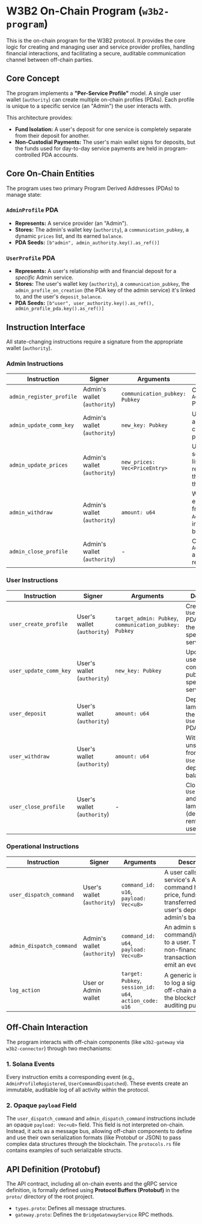 # W3B2 On-Chain Program (`w3b2-program`)

This is the on-chain program for the W3B2 protocol. It provides the core logic for creating and managing user and service provider profiles, handling financial interactions, and facilitating a secure, auditable communication channel between off-chain parties.

## Core Concept

The program implements a **"Per-Service Profile"** model. A single user wallet (`authority`) can create multiple on-chain profiles (PDAs). Each profile is unique to a specific service (an "Admin") the user interacts with.

This architecture provides:

  * **Fund Isolation:** A user's deposit for one service is completely separate from their deposit for another.
  * **Non-Custodial Payments:** The user's main wallet signs for deposits, but the funds used for day-to-day service payments are held in program-controlled PDA accounts.

## Core On-Chain Entities

The program uses two primary Program Derived Addresses (PDAs) to manage state:

### `AdminProfile` PDA

  * **Represents:** A service provider (an "Admin").
  * **Stores:** The admin's wallet key (`authority`), a `communication_pubkey`, a dynamic `prices` list, and its earned `balance`.
  * **PDA Seeds:** `[b"admin", admin_authority.key().as_ref()]`

### `UserProfile` PDA

  * **Represents:** A user's relationship with and financial deposit for a *specific* Admin service.
  * **Stores:** The user's wallet key (`authority`), a `communication_pubkey`, the `admin_profile_on_creation` (the PDA key of the admin service) it's linked to, and the user's `deposit_balance`.
  * **PDA Seeds:** `[b"user", user_authority.key().as_ref(), admin_profile_pda.key().as_ref()]`

## Instruction Interface

All state-changing instructions require a signature from the appropriate wallet (`authority`).

### Admin Instructions

| Instruction              | Signer                       | Arguments                      | Description                                                               |
| ------------------------ | ---------------------------- | ------------------------------ | ------------------------------------------------------------------------- |
| `admin_register_profile` | Admin's wallet (`authority`) | `communication_pubkey: Pubkey` | Creates the `AdminProfile` PDA.                                           |
| `admin_update_comm_key`  | Admin's wallet (`authority`) | `new_key: Pubkey`              | Updates the admin's communication public key.                             |
| `admin_update_prices`    | Admin's wallet (`authority`) | `new_prices: Vec<PriceEntry>`  | Updates the service price list, reallocating the PDA to fit the new size. |
| `admin_withdraw`         | Admin's wallet (`authority`) | `amount: u64`                  | Withdraws earned funds from the `AdminProfile`'s internal balance.        |
| `admin_close_profile`    | Admin's wallet (`authority`) | -                              | Closes the `AdminProfile` and refunds its rent lamports.                  |

### User Instructions

| Instruction            | Signer                      | Arguments                                              | Description                                                                     |
| ---------------------- | --------------------------- | ------------------------------------------------------ | ------------------------------------------------------------------------------- |
| `user_create_profile`  | User's wallet (`authority`) | `target_admin: Pubkey`, `communication_pubkey: Pubkey` | Creates a `UserProfile` PDA, linking the user to a specific admin service.      |
| `user_update_comm_key` | User's wallet (`authority`) | `new_key: Pubkey`                                      | Updates the user's communication public key for a specific service profile.     |
| `user_deposit`         | User's wallet (`authority`) | `amount: u64`                                          | Deposits lamports into the `UserProfile` PDA.                                   |
| `user_withdraw`        | User's wallet (`authority`) | `amount: u64`                                          | Withdraws unspent funds from the `UserProfile`'s deposit balance.               |
| `user_close_profile`   | User's wallet (`authority`) | -                                                      | Closes the `UserProfile` and refunds all lamports (deposit + rent) to the user. |

### Operational Instructions

| Instruction              | Signer                       | Arguments                                               | Description                                                                                                                     |
| ------------------------ | ---------------------------- | ------------------------------------------------------- | ------------------------------------------------------------------------------------------------------------------------------- |
| `user_dispatch_command`  | User's wallet (`authority`)  | `command_id: u16`, `payload: Vec<u8>`                   | A user calls a service's API. If the command has a price, funds are transferred from the user's deposit to the admin's balance. |
| `admin_dispatch_command` | Admin's wallet (`authority`) | `command_id: u64`, `payload: Vec<u8>`                   | An admin sends a command/notification to a user. This is a non-financial transaction used to emit an event.                     |
| `log_action`             | User or Admin wallet         | `target: Pubkey`, `session_id: u64`, `action_code: u16` | A generic instruction to log a significant off-chain action to the blockchain for auditing purposes.                            |

## Off-Chain Interaction

The program interacts with off-chain components (like `w3b2-gateway` via `w3b2-connector`) through two mechanisms:

### 1. Solana Events

Every instruction emits a corresponding event (e.g., `AdminProfileRegistered`, `UserCommandDispatched`). These events create an immutable, auditable log of all activity within the protocol.

### 2. Opaque `payload` Field

The `user_dispatch_command` and `admin_dispatch_command` instructions include an opaque `payload: Vec<u8>` field. This field is not interpreted on-chain. Instead, it acts as a message bus, allowing off-chain components to define and use their own serialization formats (like Protobuf or JSON) to pass complex data structures through the blockchain. The `protocols.rs` file contains examples of such serializable structs.

## API Definition (Protobuf)

The API contract, including all on-chain events and the gRPC service definition, is formally defined using **Protocol Buffers (Protobuf)** in the `proto/` directory of the root project.

- `types.proto`: Defines all message structures.
- `gateway.proto`: Defines the `BridgeGatewayService` RPC methods.